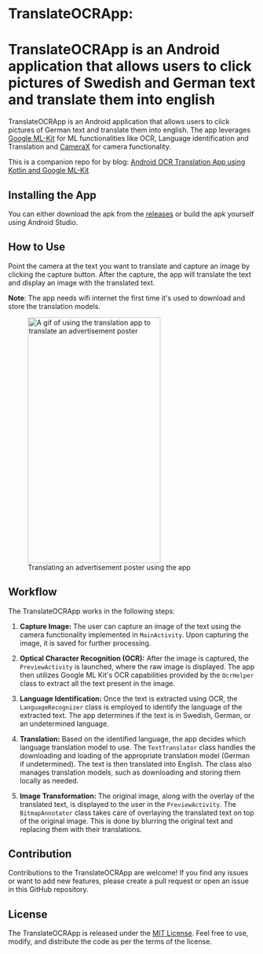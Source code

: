 # TranslateOCRApp: 

TranslateOCRApp is an Android application that allows users to click pictures of Swedish and German text and translate
them into english
=======
TranslateOCRApp is an Android application that allows users to click pictures of  German text and translate
them into english. The app leverages [Google ML-Kit](https://developers.google.com/ml-kit) for ML functionalities like OCR, Language identification and Translation and [CameraX](https://developer.android.com/training/camerax) for camera functionality.

This is a companion repo for by blog: [Android OCR Translation App using Kotlin and Google ML-Kit](https://jayeshmahapatra.github.io/2023/07/27/translation-app.html)

## Installing the App

You can either download the apk from the [releases](https://github.com/jayeshmahapatra/TranslateOCRApp/releases) or build the apk yourself using Android Studio.

## How to Use

Point the camera at the text you want to translate and capture an image by clicking the capture button. After the capture, the app will translate the text and display an image with the translated text.

**Note**: The app needs wifi internet the first time it's used to download and store the translation models.

<figure>
    <img src="media/translation_app_example_use.gif"
         alt="A gif of using the translation app to translate an advertisement poster"
         width = "270"
         height = "500">
    <figcaption>Translating an advertisement poster using the app</figcaption>
</figure>

## Workflow

The TranslateOCRApp works in the following steps:

1. **Capture Image:** The user can capture an image of the text using the camera functionality implemented in `MainActivity`. Upon capturing the image, it is saved for further processing.

2. **Optical Character Recognition (OCR):** After the image is captured, the `PreviewActivity` is launched, where the raw image is displayed. The app then utilizes Google ML Kit's OCR capabilities provided by the `OcrHelper` class to extract all the text present in the image.

3. **Language Identification:** Once the text is extracted using OCR, the `LanguageRecognizer` class is employed to identify the language of the extracted text. The app determines if the text is in Swedish, German, or an undetermined language.

4. **Translation:** Based on the identified language, the app decides which language translation model to use. The `TextTranslator` class handles the downloading and loading of the appropriate translation model (German if undetermined). The text is then translated into English. The class also manages translation models, such as downloading and storing them locally as needed.

5. **Image Transformation:** The original image, along with the overlay of the translated text, is displayed to the user in the `PreviewActivity`. The `BitmapAnnotator` class takes care of overlaying the translated text on top of the original image. This is done by blurring the original text and replacing them with their translations.


## Contribution

Contributions to the TranslateOCRApp are welcome! If you find any issues or want to add new features, please create a pull request or open an issue in this GitHub repository.

## License

The TranslateOCRApp is released under the [MIT License](LICENSE). Feel free to use, modify, and distribute the code as per the terms of the license.

